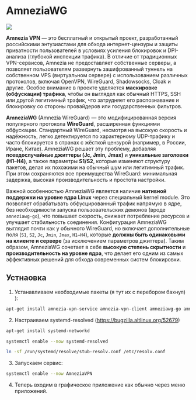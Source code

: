 # AmneziaWG

![](https://docs.amnezia.org/ru/assets/images/OG-5762ed4c3397cbaffc545cb422e052b1.png)

**Amnezia VPN** — это бесплатный и открытый проект, разработанный российскими энтузиастами для обхода интернет-цензуры и защиты приватности пользователей в условиях усиления блокировок и DPI-анализа (глубокой инспекции трафика). В отличие от традиционных VPN-сервисов, Amnezia не предоставляет собственные серверы, а позволяет пользователям развернуть зашифрованный туннель на собственном VPS (виртуальном сервере) с использованием различных протоколов, включая OpenVPN, WireGuard, Shadowsocks, Cloak и другие. Особое внимание в проекте уделяется **маскировке (обфускации) трафика**, чтобы он выглядел как обычный HTTPS, SSH или другой легитимный трафик, что затрудняет его распознавание и блокировку со стороны провайдеров или государственных фильтров.

**AmneziaWG** (Amnezia WireGuard) — это модифицированная версия популярного протокола **WireGuard**, расширенная функциями обфускации. Стандартный WireGuard, несмотря на высокую скорость и надёжность, легко детектируется по характерному UDP-трафику и часто блокируется в странах с жёсткой цензурой (например, в России, Иране, Китае). AmneziaWG решает эту проблему, добавляя **псевдослучайные джиттеры (Jc, Jmin, Jmax)** и **уникальные заголовки (H1–H4)**, а также параметры **S1/S2**, которые изменяют структуру пакетов, делая их похожими на обычный шум или легитимный трафик. При этом сохраняются все преимущества WireGuard: минимальная задержка, высокая производительность и простота настройки.

Важной особенностью AmneziaWG является наличие **нативной поддержки на уровне ядра Linux** через специальный kernel module. Это позволяет обрабатывать обфусцированный трафик напрямую в ядре, без необходимости запуска пользовательских демонов (вроде `amneziawg-go`), что повышает скорость, снижает потребление ресурсов и улучшает стабильность соединения. Конфигурация AmneziaWG выглядит почти как у обычного WireGuard, но включает дополнительные поля (`S1`, `S2`, `Jc`, `Jmin`, `Jmax`, `H1–H4`), которые **должны быть одинаковыми на клиенте и сервере** (за исключением параметров джиттера). Таким образом, AmneziaWG сочетает в себе **высокую степень скрытности** и **производительность на уровне ядра**, что делает его одним из самых эффективных решений для обхода современных систем блокировки.

## Устнаовка

1. Устанавливаем необходимые пакеты (я тут их с перебором бахнул) ):
```bash
apt-get install amnezia-vpn-service amnezia-vpn-client amneziawg-go amneziawg-tools kernel-modules-amneziawg-6.12
```

2. Настраиваем systemd-resolved (https://bugzilla.altlinux.org/52679)
```bash
apt-get install systemd-networkd
```
```bash
systemctl enable --now systemd-resolved
```
```bash
ln -sf /run/systemd/resolve/stub-resolv.conf /etc/resolv.conf
```

3. Запускаем сервис:
```bash
systemctl enable --now AmneziaVPN
```

4. Теперь входим в графическое приложение как обычно через меню приложений.